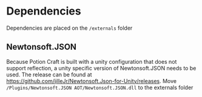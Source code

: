 # Dependencies

Dependencies are placed on the `/externals` folder

## Newtonsoft.JSON

Because Potion Craft is built with a unity configuration that does not support reflection, a unity specific version of Newtonsoft.JSON needs to be used.
The release can be found at https://github.com/jilleJr/Newtonsoft.Json-for-Unity/releases.
Move `/Plugins/Newtonsoft.JSON AOT/Newtonsoft.JSON.dll` to the externals folder
